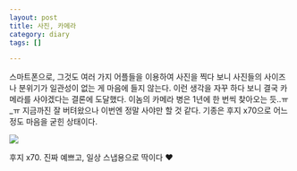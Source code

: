 ```yaml
---
layout: post
title: 사진, 카메라
category: diary
tags: []

---
```


스마트폰으로, 그것도 여러 가지 어플들을 이용하여 사진을 찍다 보니 사진들의 사이즈나 분위기가 일관성이 없는 게 마음에 들지 않는다. 이런 생각을 자꾸 하다 보니 결국 카메라를 사야겠다는 결론에 도달했다. 이놈의 카메라 병은 1년에 한 번씩 찾아오는 듯..ㅠ_ㅠ 지금까진 잘 버텨왔으나 이번엔 정말 사야만 할 것 같다. 기종은 후지 x70으로 어느 정도 마음을 굳힌 상태이다.


![](__imgUrl__/1.png)

후지 x70. 진짜 예쁘고, 일상 스냅용으로 딱이다 ♥

